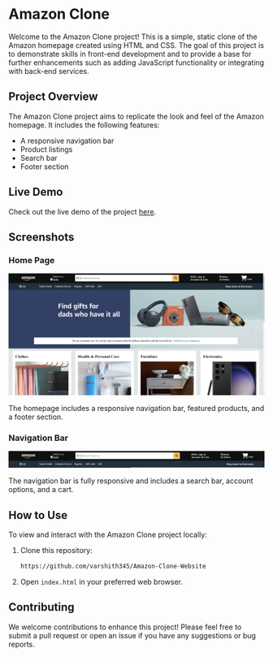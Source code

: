 # Amazon Clone

Welcome to the Amazon Clone project! This is a simple, static clone of the Amazon homepage created using HTML and CSS. The goal of this project is to demonstrate skills in front-end development and to provide a base for further enhancements such as adding JavaScript functionality or integrating with back-end services.

## Project Overview

The Amazon Clone project aims to replicate the look and feel of the Amazon homepage. It includes the following features:

- A responsive navigation bar
- Product listings
- Search bar
- Footer section

## Live Demo

Check out the live demo of the project [here]( https://varshith345.github.io/Amazon-Clone-Website/).

## Screenshots

### Home Page

![Home Page](https://github.com/varshith345/Amazon-Clone-Website/blob/main/home.png)

The homepage includes a responsive navigation bar, featured products, and a footer section.

### Navigation Bar

![Navigation Bar](https://github.com/varshith345/Amazon-Clone-Website/blob/main/navbar.png)

The navigation bar is fully responsive and includes a search bar, account options, and a cart.

## How to Use

To view and interact with the Amazon Clone project locally:

1. Clone this repository:
    ```bash
    https://github.com/varshith345/Amazon-Clone-Website
    ```
2. Open `index.html` in your preferred web browser.

## Contributing

We welcome contributions to enhance this project! Please feel free to submit a pull request or open an issue if you have any suggestions or bug reports.

